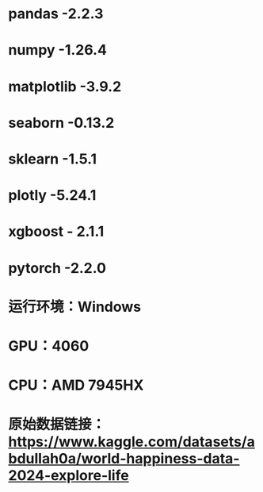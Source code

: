 # pandas -2.2.3
# numpy -1.26.4
# matplotlib -3.9.2
# seaborn -0.13.2
# sklearn -1.5.1
# plotly -5.24.1
# xgboost - 2.1.1
# pytorch -2.2.0
# 运行环境：Windows
# GPU：4060
# CPU：AMD 7945HX
# 原始数据链接：https://www.kaggle.com/datasets/abdullah0a/world-happiness-data-2024-explore-life
